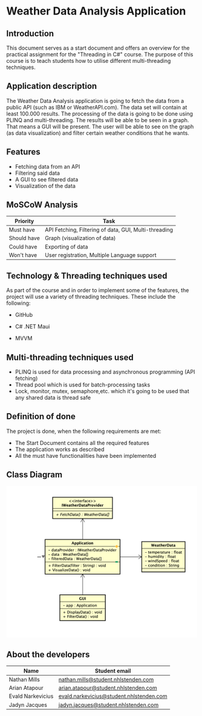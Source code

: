 # **Weather Data Analysis Application**

## Introduction
This document serves as a start document and offers an overview for the practical assignment for the "Threading in C#" course. The purpose of this course is to teach students how to utilise different multi-threading techniques.

## Application description
The Weather Data Analysis application is going to fetch the data from a public API (such as IBM or WeatherAPI.com). The data set will contain at least 100.000 results. The processing of the data is going to be done using PLINQ and multi-threading. The results will be able to be seen in a graph. That means a GUI will be present. The user will be able to see on the graph (as data visualization) and filter certain weather conditions that he wants.

## Features
- Fetching data from an API
- Filtering said data
- A GUI to see filtered data
- Visualization of the data

## MoSCoW Analysis
| Priority      | Task		   |
| -----------   | ----------- |
| Must have     | API Fetching, Filtering of data, GUI, Multi-threading|     
| Should have   | Graph (visualization of data)        |
| Could have    | Exporting of data        |
| Won't have    | User registration, Multiple Language support        |


## Technology & Threading techniques used
As part of the course and in order to implement some of the features, the project will use a variety of threading techniques. These include the following:
- GitHub

- C# .NET Maui

- MVVM

## Multi-threading techniques used
- PLINQ is used for data processing and asynchronous programming (API fetching)
- Thread pool which is used for batch-processing tasks
- Lock, monitor, mutex, semaphore,etc. which it's going to be used that any shared data is thread safe

## Definition of done
The project is done, when the following requirements are met:
- The Start Document contains all the required features
- The application works as described
- All the must have functionalities have been implemented

## Class Diagram
![Diagram](diagram.png "Diagram")


## About the developers
| Name               | Student email                                                |
| ------------------ | ------------------------------------------------------------ |
| Nathan Mills      | [nathan.mills@student.nhlstenden.com](mailto:nathan.mills@student.nhlstenden.com) |
| Arian Atapour      | [arian.atapour@student.nhlstenden.com](mailto:arian.atapour@student.nhlstenden.com) |
| Evald Narkevicius | [evald.narkevicius@student.nhlstenden.com](mailto:evald.narkevicius@student.nhlstenden.com) |
| Jadyn Jacques | [jadyn.jacques@student.nhlstenden.com](mailto:jadyn.jacques@student.nhlstenden.com) |
